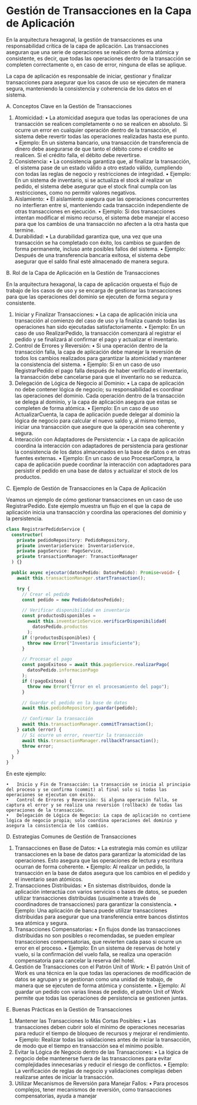 # Gestión de Transacciones en la Capa de Aplicación

En la arquitectura hexagonal, la gestión de transacciones es una responsabilidad crítica de la capa de aplicación. Las transacciones aseguran que una serie de operaciones se realicen de forma atómica y consistente, es decir, que todas las operaciones dentro de la transacción se completen correctamente o, en caso de error, ninguna de ellas se aplique.

La capa de aplicación es responsable de iniciar, gestionar y finalizar transacciones para asegurar que los casos de uso se ejecuten de manera segura, manteniendo la consistencia y coherencia de los datos en el sistema.

A. Conceptos Clave en la Gestión de Transacciones

1. Atomicidad:
   • La atomicidad asegura que todas las operaciones de una transacción se realicen completamente o no se realicen en absoluto. Si ocurre un error en cualquier operación dentro de la transacción, el sistema debe revertir todas las operaciones realizadas hasta ese punto.
   • Ejemplo: En un sistema bancario, una transacción de transferencia de dinero debe asegurarse de que tanto el débito como el crédito se realicen. Si el crédito falla, el débito debe revertirse.
2. Consistencia:
   • La consistencia garantiza que, al finalizar la transacción, el sistema pase de un estado válido a otro estado válido, cumpliendo con todas las reglas de negocio y restricciones de integridad.
   • Ejemplo: En un sistema de inventario, si se actualiza el stock al realizar un pedido, el sistema debe asegurar que el stock final cumpla con las restricciones, como no permitir valores negativos.
3. Aislamiento:
   • El aislamiento asegura que las operaciones concurrentes no interfieran entre sí, manteniendo cada transacción independiente de otras transacciones en ejecución.
   • Ejemplo: Si dos transacciones intentan modificar el mismo recurso, el sistema debe manejar el acceso para que los cambios de una transacción no afecten a la otra hasta que termine.
4. Durabilidad:
   • La durabilidad garantiza que, una vez que una transacción se ha completado con éxito, los cambios se guarden de forma permanente, incluso ante posibles fallos del sistema.
   • Ejemplo: Después de una transferencia bancaria exitosa, el sistema debe asegurar que el saldo final esté almacenado de manera segura.

B. Rol de la Capa de Aplicación en la Gestión de Transacciones

En la arquitectura hexagonal, la capa de aplicación orquesta el flujo de trabajo de los casos de uso y se encarga de gestionar las transacciones para que las operaciones del dominio se ejecuten de forma segura y consistente.

1. Iniciar y Finalizar Transacciones:
   • La capa de aplicación inicia una transacción al comienzo del caso de uso y la finaliza cuando todas las operaciones han sido ejecutadas satisfactoriamente.
   • Ejemplo: En un caso de uso RealizarPedido, la transacción comenzará al registrar el pedido y se finalizará al confirmar el pago y actualizar el inventario.
2. Control de Errores y Reversión:
   • Si una operación dentro de la transacción falla, la capa de aplicación debe manejar la reversión de todos los cambios realizados para garantizar la atomicidad y mantener la consistencia del sistema.
   • Ejemplo: Si en un caso de uso RegistrarPedido el pago falla después de haber verificado el inventario, la transacción debe cancelarse para que el inventario no se reduzca.
3. Delegación de Lógica de Negocio al Dominio:
   • La capa de aplicación no debe contener lógica de negocio; su responsabilidad es coordinar las operaciones del dominio. Cada operación dentro de la transacción se delega al dominio, y la capa de aplicación asegura que estas se completen de forma atómica.
   • Ejemplo: En un caso de uso ActualizarCuenta, la capa de aplicación puede delegar al dominio la lógica de negocio para calcular el nuevo saldo y, al mismo tiempo, iniciar una transacción que asegure que la operación sea coherente y segura.
4. Interacción con Adaptadores de Persistencia:
   • La capa de aplicación coordina la interacción con adaptadores de persistencia para gestionar la consistencia de los datos almacenados en la base de datos o en otras fuentes externas.
   • Ejemplo: En un caso de uso ProcesarCompra, la capa de aplicación puede coordinar la interacción con adaptadores para persistir el pedido en una base de datos y actualizar el stock de los productos.

C. Ejemplo de Gestión de Transacciones en la Capa de Aplicación

Veamos un ejemplo de cómo gestionar transacciones en un caso de uso RegistrarPedido. Este ejemplo muestra un flujo en el que la capa de aplicación inicia una transacción y coordina las operaciones del dominio y la persistencia.

```typescript
class RegistrarPedidoService {
  constructor(
    private pedidoRepository: PedidoRepository,
    private inventarioService: InventarioService,
    private pagoService: PagoService,
    private transactionManager: TransactionManager
  ) {}

  public async ejecutar(datosPedido: DatosPedido): Promise<void> {
    await this.transactionManager.startTransaction();

    try {
      // Crear el pedido
      const pedido = new Pedido(datosPedido);

      // Verificar disponibilidad en inventario
      const productosDisponibles =
        await this.inventarioService.verificarDisponibilidad(
          datosPedido.productos
        );
      if (!productosDisponibles) {
        throw new Error("Inventario insuficiente");
      }

      // Procesar el pago
      const pagoExitoso = await this.pagoService.realizarPago(
        datosPedido.informacionPago
      );
      if (!pagoExitoso) {
        throw new Error("Error en el procesamiento del pago");
      }

      // Guardar el pedido en la base de datos
      await this.pedidoRepository.guardar(pedido);

      // Confirmar la transacción
      await this.transactionManager.commitTransaction();
    } catch (error) {
      // Si ocurre un error, revertir la transacción
      await this.transactionManager.rollbackTransaction();
      throw error;
    }
  }
}
```

En este ejemplo:

    •	Inicio y Fin de Transacción: La transacción se inicia al principio del proceso y se confirma (commit) al final solo si todas las operaciones se ejecutan con éxito.
    •	Control de Errores y Reversión: Si alguna operación falla, se captura el error y se realiza una reversión (rollback) de todas las operaciones de la transacción.
    •	Delegación de Lógica de Negocio: La capa de aplicación no contiene lógica de negocio propia; solo coordina operaciones del dominio y asegura la consistencia de los cambios.

D. Estrategias Comunes de Gestión de Transacciones

1. Transacciones en Base de Datos:
   • La estrategia más común es utilizar transacciones en la base de datos para garantizar la atomicidad de las operaciones. Esto asegura que las operaciones de lectura y escritura ocurran de forma coherente.
   • Ejemplo: Al realizar un pedido, la transacción en la base de datos asegura que los cambios en el pedido y el inventario sean atómicos.
2. Transacciones Distribuidas:
   • En sistemas distribuidos, donde la aplicación interactúa con varios servicios o bases de datos, se pueden utilizar transacciones distribuidas (usualmente a través de coordinadores de transacciones) para garantizar la consistencia.
   • Ejemplo: Una aplicación de banca puede utilizar transacciones distribuidas para asegurar que una transferencia entre bancos distintos sea atómica y segura.
3. Transacciones Compensatorias:
   • En flujos donde las transacciones distribuidas no son posibles o recomendadas, se pueden emplear transacciones compensatorias, que revierten cada paso si ocurre un error en el proceso.
   • Ejemplo: En un sistema de reservas de hotel y vuelo, si la confirmación del vuelo falla, se realiza una operación compensatoria para cancelar la reserva del hotel.
4. Gestión de Transacciones con el Patrón Unit of Work:
   • El patrón Unit of Work es una técnica en la que todas las operaciones de modificación de datos se agrupan y se gestionan como una unidad de trabajo, de manera que se ejecuten de forma atómica y consistente.
   • Ejemplo: Al guardar un pedido con varias líneas de pedido, el patrón Unit of Work permite que todas las operaciones de persistencia se gestionen juntas.

E. Buenas Prácticas en la Gestión de Transacciones

1. Mantener las Transacciones lo Más Cortas Posibles:
   • Las transacciones deben cubrir solo el mínimo de operaciones necesarias para reducir el tiempo de bloqueo de recursos y mejorar el rendimiento.
   • Ejemplo: Realizar todas las validaciones antes de iniciar la transacción, de modo que el tiempo en transacción sea el mínimo posible.
2. Evitar la Lógica de Negocio dentro de las Transacciones:
   • La lógica de negocio debe mantenerse fuera de las transacciones para evitar complejidades innecesarias y reducir el riesgo de conflictos.
   • Ejemplo: La verificación de reglas de negocio y validaciones complejas deben realizarse antes de iniciar la transacción.
3. Utilizar Mecanismos de Reversión para Manejar Fallos:
   • Para procesos complejos, tener mecanismos de reversión, como transacciones compensatorias, ayuda a manejar

